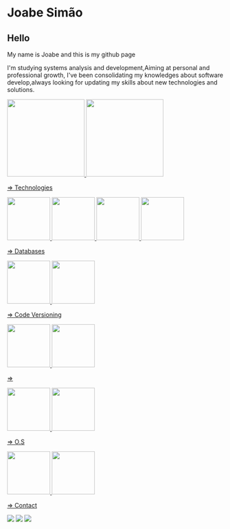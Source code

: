 # Joabe Simão #
  
  ## Hello ##
  My name is Joabe and this is my github page

 I'm studying systems analysis and development,Aiming at personal and professional growth, I've been consolidating my knowledges about software develop,always looking for updating my skills about new technologies and solutions.



<div>
<a href="joabesimao">
<img height="180em" src="https://github-readme-stats.vercel.app/api/top-langs/?username=joabesimao&layout=compact&langs_count=7&theme=dracula"/>
<img height="180em" src="https://github-readme-stats.vercel.app/api?username=joabesimao&show_icons=true&theme=dracula&include_all_commits=true&count_private=true"/>
</div>



  => Technologies
  
  
  <img src="https://cdn.jsdelivr.net/gh/devicons/devicon/icons/java/java-original-wordmark.svg" width="100" height="100" />  <img src="https://cdn.jsdelivr.net/gh/devicons/devicon/icons/javascript/javascript-original.svg" width="100" height="100" />   <img src="https://cdn.jsdelivr.net/gh/devicons/devicon/icons/nodejs/nodejs-original-wordmark.svg" width="100" height="100" />  <img src="https://cdn.jsdelivr.net/gh/devicons/devicon/icons/python/python-original.svg" width="100" height="100" />
  
  => Databases
 
  
 <img src="https://cdn.jsdelivr.net/gh/devicons/devicon/icons/mysql/mysql-original.svg"  width="100" height="100"/>  <img src="https://cdn.jsdelivr.net/gh/devicons/devicon/icons/mongodb/mongodb-original-wordmark.svg" width="100" height="100" />
  
  => Code Versioning
  
  
  <img src="https://cdn.jsdelivr.net/gh/devicons/devicon/icons/git/git-original-wordmark.svg" width="100" height="100" />  
  <img src="https://cdn.jsdelivr.net/gh/devicons/devicon/icons/github/github-original-wordmark.svg" width="100" height="100" />
          
          
  => 
  
   <img src="https://cdn.jsdelivr.net/gh/devicons/devicon/icons/vscode/vscode-original-wordmark.svg"  width="100" height="100"/>  <img src="https://cdn.jsdelivr.net/gh/devicons/devicon/icons/pycharm/pycharm-original-wordmark.svg" width="100" height="100"  />
            
          
   => O.S
  
  
   <img src="https://cdn.jsdelivr.net/gh/devicons/devicon/icons/ubuntu/ubuntu-plain.svg" width="100" height="100" />   <img src="https://cdn.jsdelivr.net/gh/devicons/devicon/icons/debian/debian-original-wordmark.svg"  width="100" height="100"/>
   
          
          
  
  
          
          
  
  

          
           
            
          
  

      
           
           
   => Contact
  
  
   <a href="https://instagram.com/simaojoabe" target="_blank"><img src="https://img.shields.io/badge/-Instagram-%23E4405F?style=for-the-badge&logo=instagram&logoColor=white" target="_blank"></a>   <a href="https://www.linkedin.com/in/joabe-simao-82a222216" target="_blank"><img src="https://img.shields.io/badge/-LinkedIn-%230077B5?style=for-the-badge&logo=linkedin&logoColor=white" target="_blank"></a>   <a href = simaojoabecosta@gmail.com><img src="https://img.shields.io/badge/Gmail-D14836?style=for-the-badge&logo=gmail&logoColor=white" target="_blank"></a>
   
   
   
  
